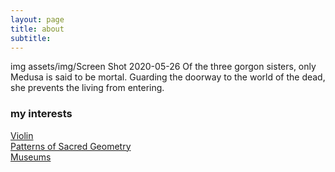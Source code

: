```yaml
---
layout: page
title: about 
subtitle: 
---
```


img assets/img/Screen Shot 2020-05-26
Of the three gorgon sisters, only Medusa is said to be mortal. Guarding the doorway to the world of the dead, she prevents the living from entering.

### my interests  
 [Violin](https://www.youtube.com/watch?v=OF9fneQ50Us&t=18s)  
 [Patterns of Sacred Geometry](https://www.youtube.com/watch?v=Mynr7uik5-0)  
 [Museums](https://www.metmuseum.org/exhibitions/current-exhibitions) 



